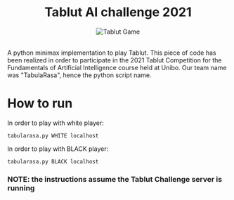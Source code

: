 <h1 align="center">Tablut AI  challenge 2021</h1>
<p align="center">

<div align="center">
    <img src="https://lh3.googleusercontent.com/proxy/DKi0TJFrKsM1SPwQYGQZsZCBh2Nx4bR7MQxuzFhnwSekON3vtwq2cL20NimWaQKltrCeSvqjmXH6Y-tEQ6F01sdtyLzYtNhsyyERHsKbbsyvgX3jWbKy5eld3GE9YLzx"  alt="Tablut Game"/>
</div>

<br> 

A python minimax implementation to play Tablut. This piece of code has been realized in order to participate in the 2021 Tablut Competition for the Fundamentals of Artificial Intelligence course held at Unibo. Our team name was "TabulaRasa", hence the python script name.

# How to run

In order to play with white player:
```
tabularasa.py WHITE localhost
```
  
In order to play with BLACK player:
```
tabularasa.py BLACK localhost
```

### NOTE: the instructions assume the Tablut Challenge server is running
